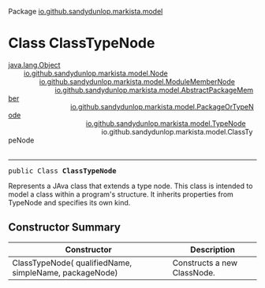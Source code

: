 Package [io.github.sandydunlop.markista.model](index.md)

# Class ClassTypeNode
[java.lang.Object](https://docs.oracle.com/en/java/javase/24/docs/api/java.base/java/lang/Object.html)<br/>
        [io.github.sandydunlop.markista.model.Node](Node.md)<br/>
                [io.github.sandydunlop.markista.model.ModuleMemberNode](ModuleMemberNode.md)<br/>
                        [io.github.sandydunlop.markista.model.AbstractPackageMember](AbstractPackageMember.md)<br/>
                                [io.github.sandydunlop.markista.model.PackageOrTypeNode](PackageOrTypeNode.md)<br/>
                                        [io.github.sandydunlop.markista.model.TypeNode](TypeNode.md)<br/>
                                                io.github.sandydunlop.markista.model.ClassTypeNode<br/>
<br/>

----

<span style="font-family: monospace;">public Class __ClassTypeNode__</span>

Represents a JAva class that extends a type node.
This class is intended to model a class within a program's structure.
It inherits properties from TypeNode and specifies its own kind.


## Constructor Summary

| Constructor                                              | Description                 |
|----------------------------------------------------------|-----------------------------|
| ClassTypeNode( qualifiedName,  simpleName,  packageNode) | Constructs a new ClassNode. |
